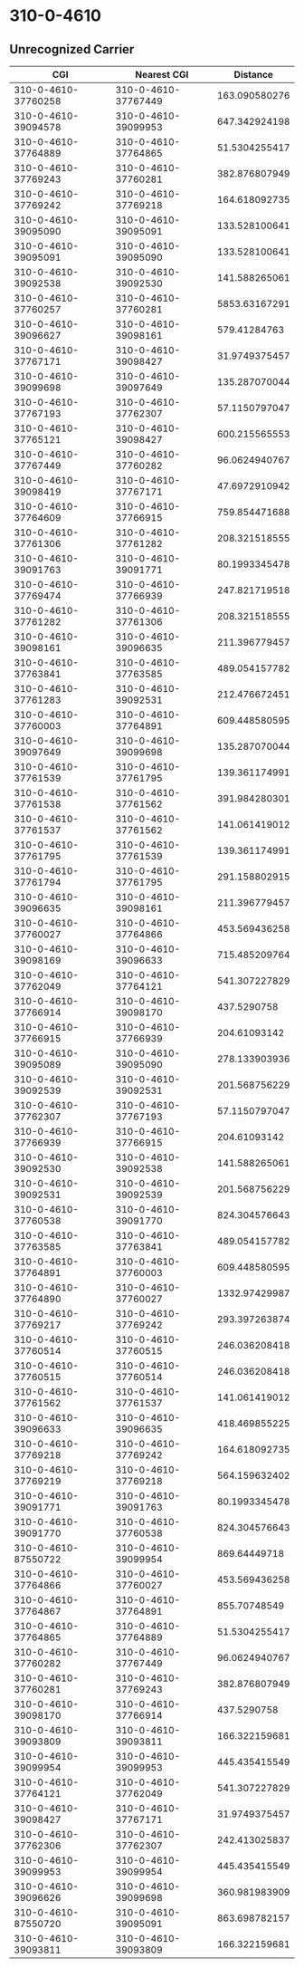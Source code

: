 # 310-0-4610
## Unrecognized Carrier


| CGI | Nearest CGI | Distance |
|-----|-------------|----------|
| 310-0-4610-37760258 | 310-0-4610-37767449 | 163.090580276 |
| 310-0-4610-39094578 | 310-0-4610-39099953 | 647.342924198 |
| 310-0-4610-37764889 | 310-0-4610-37764865 | 51.5304255417 |
| 310-0-4610-37769243 | 310-0-4610-37760281 | 382.876807949 |
| 310-0-4610-37769242 | 310-0-4610-37769218 | 164.618092735 |
| 310-0-4610-39095090 | 310-0-4610-39095091 | 133.528100641 |
| 310-0-4610-39095091 | 310-0-4610-39095090 | 133.528100641 |
| 310-0-4610-39092538 | 310-0-4610-39092530 | 141.588265061 |
| 310-0-4610-37760257 | 310-0-4610-37760281 | 5853.63167291 |
| 310-0-4610-39096627 | 310-0-4610-39098161 | 579.41284763 |
| 310-0-4610-37767171 | 310-0-4610-39098427 | 31.9749375457 |
| 310-0-4610-39099698 | 310-0-4610-39097649 | 135.287070044 |
| 310-0-4610-37767193 | 310-0-4610-37762307 | 57.1150797047 |
| 310-0-4610-37765121 | 310-0-4610-39098427 | 600.215565553 |
| 310-0-4610-37767449 | 310-0-4610-37760282 | 96.0624940767 |
| 310-0-4610-39098419 | 310-0-4610-37767171 | 47.6972910942 |
| 310-0-4610-37764609 | 310-0-4610-37766915 | 759.854471688 |
| 310-0-4610-37761306 | 310-0-4610-37761282 | 208.321518555 |
| 310-0-4610-39091763 | 310-0-4610-39091771 | 80.1993345478 |
| 310-0-4610-37769474 | 310-0-4610-37766939 | 247.821719518 |
| 310-0-4610-37761282 | 310-0-4610-37761306 | 208.321518555 |
| 310-0-4610-39098161 | 310-0-4610-39096635 | 211.396779457 |
| 310-0-4610-37763841 | 310-0-4610-37763585 | 489.054157782 |
| 310-0-4610-37761283 | 310-0-4610-39092531 | 212.476672451 |
| 310-0-4610-37760003 | 310-0-4610-37764891 | 609.448580595 |
| 310-0-4610-39097649 | 310-0-4610-39099698 | 135.287070044 |
| 310-0-4610-37761539 | 310-0-4610-37761795 | 139.361174991 |
| 310-0-4610-37761538 | 310-0-4610-37761562 | 391.984280301 |
| 310-0-4610-37761537 | 310-0-4610-37761562 | 141.061419012 |
| 310-0-4610-37761795 | 310-0-4610-37761539 | 139.361174991 |
| 310-0-4610-37761794 | 310-0-4610-37761795 | 291.158802915 |
| 310-0-4610-39096635 | 310-0-4610-39098161 | 211.396779457 |
| 310-0-4610-37760027 | 310-0-4610-37764866 | 453.569436258 |
| 310-0-4610-39098169 | 310-0-4610-39096633 | 715.485209764 |
| 310-0-4610-37762049 | 310-0-4610-37764121 | 541.307227829 |
| 310-0-4610-37766914 | 310-0-4610-39098170 | 437.5290758 |
| 310-0-4610-37766915 | 310-0-4610-37766939 | 204.61093142 |
| 310-0-4610-39095089 | 310-0-4610-39095090 | 278.133903936 |
| 310-0-4610-39092539 | 310-0-4610-39092531 | 201.568756229 |
| 310-0-4610-37762307 | 310-0-4610-37767193 | 57.1150797047 |
| 310-0-4610-37766939 | 310-0-4610-37766915 | 204.61093142 |
| 310-0-4610-39092530 | 310-0-4610-39092538 | 141.588265061 |
| 310-0-4610-39092531 | 310-0-4610-39092539 | 201.568756229 |
| 310-0-4610-37760538 | 310-0-4610-39091770 | 824.304576643 |
| 310-0-4610-37763585 | 310-0-4610-37763841 | 489.054157782 |
| 310-0-4610-37764891 | 310-0-4610-37760003 | 609.448580595 |
| 310-0-4610-37764890 | 310-0-4610-37760027 | 1332.97429987 |
| 310-0-4610-37769217 | 310-0-4610-37769242 | 293.397263874 |
| 310-0-4610-37760514 | 310-0-4610-37760515 | 246.036208418 |
| 310-0-4610-37760515 | 310-0-4610-37760514 | 246.036208418 |
| 310-0-4610-37761562 | 310-0-4610-37761537 | 141.061419012 |
| 310-0-4610-39096633 | 310-0-4610-39096635 | 418.469855225 |
| 310-0-4610-37769218 | 310-0-4610-37769242 | 164.618092735 |
| 310-0-4610-37769219 | 310-0-4610-37769218 | 564.159632402 |
| 310-0-4610-39091771 | 310-0-4610-39091763 | 80.1993345478 |
| 310-0-4610-39091770 | 310-0-4610-37760538 | 824.304576643 |
| 310-0-4610-87550722 | 310-0-4610-39099954 | 869.64449718 |
| 310-0-4610-37764866 | 310-0-4610-37760027 | 453.569436258 |
| 310-0-4610-37764867 | 310-0-4610-37764891 | 855.70748549 |
| 310-0-4610-37764865 | 310-0-4610-37764889 | 51.5304255417 |
| 310-0-4610-37760282 | 310-0-4610-37767449 | 96.0624940767 |
| 310-0-4610-37760281 | 310-0-4610-37769243 | 382.876807949 |
| 310-0-4610-39098170 | 310-0-4610-37766914 | 437.5290758 |
| 310-0-4610-39093809 | 310-0-4610-39093811 | 166.322159681 |
| 310-0-4610-39099954 | 310-0-4610-39099953 | 445.435415549 |
| 310-0-4610-37764121 | 310-0-4610-37762049 | 541.307227829 |
| 310-0-4610-39098427 | 310-0-4610-37767171 | 31.9749375457 |
| 310-0-4610-37762306 | 310-0-4610-37762307 | 242.413025837 |
| 310-0-4610-39099953 | 310-0-4610-39099954 | 445.435415549 |
| 310-0-4610-39096626 | 310-0-4610-39099698 | 360.981983909 |
| 310-0-4610-87550720 | 310-0-4610-39095091 | 863.698782157 |
| 310-0-4610-39093811 | 310-0-4610-39093809 | 166.322159681 |
